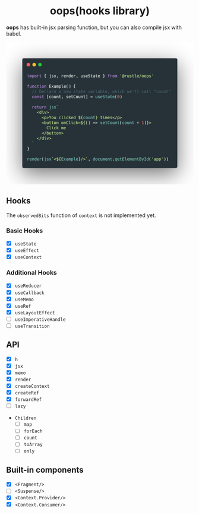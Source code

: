 <h1 align="center">
  oops(hooks library)
</h1>

**oops** has built-in jsx parsing function, but you can also compile jsx with babel.

<p align="center">
  <img src="./docs/img/demo.png" width="572" alt="oops demo" />
</p>


## Hooks
The `observedBits` function of `context` is not implemented yet.

### Basic Hooks
+ [x] `useState`
+ [x] `useEffect`
+ [x] `useContext`

### Additional Hooks
+ [x] `useReducer`
+ [x] `useCallback`
+ [x] `useMemo`
+ [x] `useRef`
+ [x] `useLayoutEffect`
+ [ ] `useImperativeHandle`
+ [ ] `useTransition`

## API
+ [x] `h`
+ [x] `jsx`
+ [x] `memo`
+ [x] `render`
+ [x] `createContext`
+ [x] `createRef`
+ [x] `forwardRef`
+ [ ] `lazy`
+ `Children`
  + [ ] `map`
  + [ ] `forEach`
  + [ ] `count`
  + [ ] `toArray`
  + [ ] `only`

## Built-in components
+ [x] `<Fragment/>`
+ [ ] `<Suspense/>`
+ [x] `<Context.Provider/>`
+ [x] `<Context.Consumer/>`